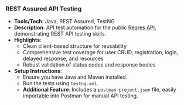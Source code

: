 ### REST Assured API Testing

- **Tools/Tech**: Java, REST Assured, TestNG
- **Description**: API test automation for the public [Reqres API](https://reqres.in), demonstrating REST API testing skills.
- **Highlights**:
  - Clean client-based structure for reusability
  - Comprehensive test coverage for user CRUD, registration, login, delayed response, and resources
  - Robust validation of status codes and response bodies
- **Setup Instructions**:
  - Ensure you have Java and Maven installed.
  - Run the tests using `testng.xml`.
  - **Additional Feature**: Includes a `postman-project.json` file, easily importable into Postman for manual API testing.